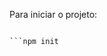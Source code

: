 Para iniciar o projeto:

```git clone https://github.com/tuliopxavier/Frontend_TechBook.git

```npm init

